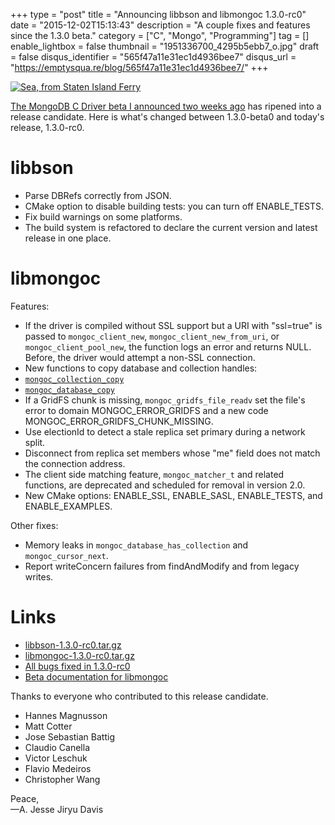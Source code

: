 +++
type = "post"
title = "Announcing libbson and libmongoc 1.3.0-rc0"
date = "2015-12-02T15:13:43"
description = "A couple fixes and features since the 1.3.0 beta."
category = ["C", "Mongo", "Programming"]
tag = []
enable_lightbox = false
thumbnail = "1951336700_4295b5ebb7_o.jpg"
draft = false
disqus_identifier = "565f47a11e31ec1d4936bee7"
disqus_url = "https://emptysqua.re/blog/565f47a11e31ec1d4936bee7/"
+++

<p><a href="https://www.flickr.com/photos/emptysquare/1951336700/"><img style="display:block; margin-left:auto; margin-right:auto;" src="1951336700_4295b5ebb7_o.jpg" title="Sea, from Staten Island Ferry" />
</a></p>
<p><a href="/announcing-libbson-and-libmongoc-1-3-0-beta0/">The MongoDB C Driver beta I announced two weeks ago</a> has ripened into a release candidate. Here is what's changed between 1.3.0-beta0 and today's release, 1.3.0-rc0.</p>
<h1 id="libbson">libbson</h1>
<ul>
<li>Parse DBRefs correctly from JSON.</li>
<li>CMake option to disable building tests: you can turn off ENABLE_TESTS.</li>
<li>Fix build warnings on some platforms.</li>
<li>The build system is refactored to declare the current version and latest
   release in one place.</li>
</ul>
<h1 id="libmongoc">libmongoc</h1>
<p>Features:</p>
<ul>
<li>If the driver is compiled without SSL support but a URI with "ssl=true"
   is passed to <code>mongoc_client_new</code>, <code>mongoc_client_new_from_uri</code>, or
   <code>mongoc_client_pool_new</code>, the function logs an error and returns NULL. Before,
   the driver would attempt a non-SSL connection.</li>
<li>New functions to copy database and collection handles:</li>
<li><a href="http://api.mongodb.org/c/1.3.0/mongoc_collection_copy.html"><code>mongoc_collection_copy</code></a></li>
<li><a href="http://api.mongodb.org/c/1.3.0/mongoc_database_copy.html"><code>mongoc_database_copy</code></a></li>
<li>If a GridFS chunk is missing, <code>mongoc_gridfs_file_readv</code> set the file's error to
   domain MONGOC_ERROR_GRIDFS and a new code MONGOC_ERROR_GRIDFS_CHUNK_MISSING.</li>
<li>Use electionId to detect a stale replica set primary during a network split.</li>
<li>Disconnect from replica set members whose "me" field does not match the
   connection address.</li>
<li>The client side matching feature, <code>mongoc_matcher_t</code> and related functions,
   are deprecated and scheduled for removal in version 2.0.</li>
<li>New CMake options: ENABLE_SSL, ENABLE_SASL, ENABLE_TESTS, and ENABLE_EXAMPLES.</li>
</ul>
<p>Other fixes:</p>
<ul>
<li>Memory leaks in <code>mongoc_database_has_collection</code> and <code>mongoc_cursor_next</code>.</li>
<li>Report writeConcern failures from findAndModify and from legacy writes.</li>
</ul>
<h1 id="links">Links</h1>
<ul>
<li><a href="https://github.com/mongodb/libbson/releases/download/1.3.0-rc0/libbson-1.3.0-rc0.tar.gz">libbson-1.3.0-rc0.tar.gz</a></li>
<li><a href="https://github.com/mongodb/mongo-c-driver/releases/download/1.3.0-rc0/mongo-c-driver-1.3.0-rc0.tar.gz">libmongoc-1.3.0-rc0.tar.gz</a></li>
<li><a href="https://jira.mongodb.org/issues/?jql=fixVersion%20%3D%201.3.0-rc0%20AND%20project%20%3D%20CDRIVER">All bugs fixed in 1.3.0-rc0</a></li>
<li><a href="http://api.mongodb.org/c/1.3.0/">Beta documentation for libmongoc</a></li>
</ul>
<p>Thanks to everyone who contributed to this release candidate.</p>
<ul>
<li>Hannes Magnusson</li>
<li>Matt Cotter</li>
<li>Jose Sebastian Battig</li>
<li>Claudio Canella</li>
<li>Victor Leschuk</li>
<li>Flavio Medeiros</li>
<li>Christopher Wang</li>
</ul>
<p>Peace,<br />
&mdash;A. Jesse Jiryu Davis</p>

